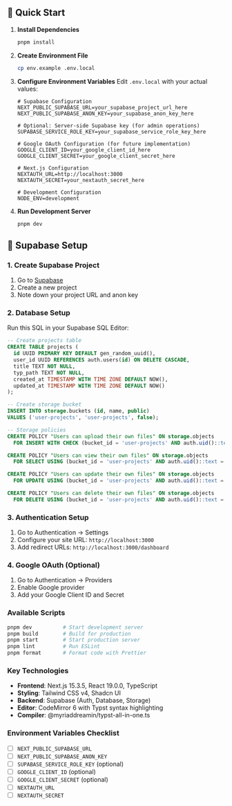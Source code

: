 ## 🚀 Quick Start

1. **Install Dependencies**

   ```bash
   pnpm install
   ```

2. **Create Environment File**

   ```bash
   cp env.example .env.local
   ```

3. **Configure Environment Variables**
   Edit `.env.local` with your actual values:

   ```env
   # Supabase Configuration
   NEXT_PUBLIC_SUPABASE_URL=your_supabase_project_url_here
   NEXT_PUBLIC_SUPABASE_ANON_KEY=your_supabase_anon_key_here

   # Optional: Server-side Supabase key (for admin operations)
   SUPABASE_SERVICE_ROLE_KEY=your_supabase_service_role_key_here

   # Google OAuth Configuration (for future implementation)
   GOOGLE_CLIENT_ID=your_google_client_id_here
   GOOGLE_CLIENT_SECRET=your_google_client_secret_here

   # Next.js Configuration
   NEXTAUTH_URL=http://localhost:3000
   NEXTAUTH_SECRET=your_nextauth_secret_here

   # Development Configuration
   NODE_ENV=development
   ```

4. **Run Development Server**
   ```bash
   pnpm dev
   ```

## 🔧 Supabase Setup

### 1. Create Supabase Project

1. Go to [Supabase](https://supabase.com/)
2. Create a new project
3. Note down your project URL and anon key

### 2. Database Setup

Run this SQL in your Supabase SQL Editor:

```sql
-- Create projects table
CREATE TABLE projects (
  id UUID PRIMARY KEY DEFAULT gen_random_uuid(),
  user_id UUID REFERENCES auth.users(id) ON DELETE CASCADE,
  title TEXT NOT NULL,
  typ_path TEXT NOT NULL,
  created_at TIMESTAMP WITH TIME ZONE DEFAULT NOW(),
  updated_at TIMESTAMP WITH TIME ZONE DEFAULT NOW()
);

-- Create storage bucket
INSERT INTO storage.buckets (id, name, public)
VALUES ('user-projects', 'user-projects', false);

-- Storage policies
CREATE POLICY "Users can upload their own files" ON storage.objects
  FOR INSERT WITH CHECK (bucket_id = 'user-projects' AND auth.uid()::text = (storage.foldername(name))[1]);

CREATE POLICY "Users can view their own files" ON storage.objects
  FOR SELECT USING (bucket_id = 'user-projects' AND auth.uid()::text = (storage.foldername(name))[1]);

CREATE POLICY "Users can update their own files" ON storage.objects
  FOR UPDATE USING (bucket_id = 'user-projects' AND auth.uid()::text = (storage.foldername(name))[1]);

CREATE POLICY "Users can delete their own files" ON storage.objects
  FOR DELETE USING (bucket_id = 'user-projects' AND auth.uid()::text = (storage.foldername(name))[1]);
```

### 3. Authentication Setup

1. Go to Authentication → Settings
2. Configure your site URL: `http://localhost:3000`
3. Add redirect URLs: `http://localhost:3000/dashboard`

### 4. Google OAuth (Optional)

1. Go to Authentication → Providers
2. Enable Google provider
3. Add your Google Client ID and Secret

### Available Scripts

```bash
pnpm dev          # Start development server
pnpm build        # Build for production
pnpm start        # Start production server
pnpm lint         # Run ESLint
pnpm format       # Format code with Prettier
```

### Key Technologies

- **Frontend**: Next.js 15.3.5, React 19.0.0, TypeScript
- **Styling**: Tailwind CSS v4, Shadcn UI
- **Backend**: Supabase (Auth, Database, Storage)
- **Editor**: CodeMirror 6 with Typst syntax highlighting
- **Compiler**: @myriaddreamin/typst-all-in-one.ts

### Environment Variables Checklist

- [ ] `NEXT_PUBLIC_SUPABASE_URL`
- [ ] `NEXT_PUBLIC_SUPABASE_ANON_KEY`
- [ ] `SUPABASE_SERVICE_ROLE_KEY` (optional)
- [ ] `GOOGLE_CLIENT_ID` (optional)
- [ ] `GOOGLE_CLIENT_SECRET` (optional)
- [ ] `NEXTAUTH_URL`
- [ ] `NEXTAUTH_SECRET`
